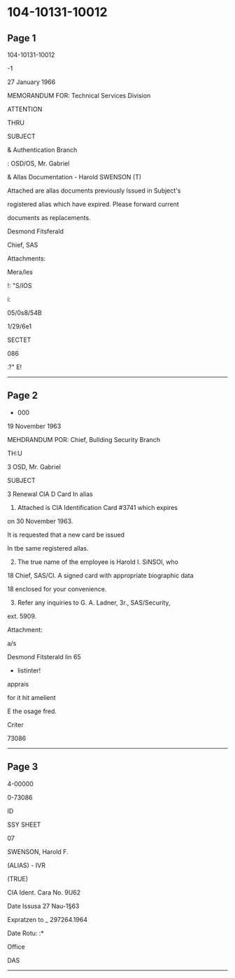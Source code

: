# 104-10131-10012

## Page 1

104-10131-10012

-1

27 January 1966

MEMORANDUM FOR: Technical Services Division

ATTENTION

THRU

SUBJECT

& Authentication Branch

: OSD/OS, Mr. Gabriel

& Allas Documentation - Harold SWENSON (T)

Attached are allas documents previously Issued in Subject's

rogistered alias which have expired. Please forward current

documents as replacements.

Desmond Fitsferald

Chief, SAS

Attachments:

Mera/les

!: "S/IOS

i:

05/0s8/54B

1/29/6e1

SECTET

086

.?" E!

---

## Page 2

+ 000

19 November 1963

MEHDRANDUM POR: Chief, Bullding Security Branch

TH:U

3 OSD, Mr. Gabriel

SUBJECT

3 Renewal CIA D Card In alias

1. Attached is CIA Identification Card #3741 which expires

on 30 November 1963.

It is requested that a new card be issued

In tbe same registered allas.

2. The true name of the employee is Harold I. SiNSOl, who

18 Chief, SAS/CI. A signed card with appropriate biographic data

18 enclosed for your convenience.

3. Refer any inquiries to G. A. Ladner, 3r., SAS/Security,

ext. 5909.

Attachment:

a/s

Desmond Fitsterald lin 65

- listinter!

apprais

for it hit amelient

E the osage fred.

Criter

73086

---

## Page 3

4-00000

0-73086

ID

SSY SHEET

07

SWENSON, Harold F.

(ALIAS) - IVR

(TRUE)

CIA Ident. Cara No. 9U62

Date Issusa 27 Nau-1§63

Expratzen to _ 297264.1964

Date Rotu: :*

Office

DAS

---

